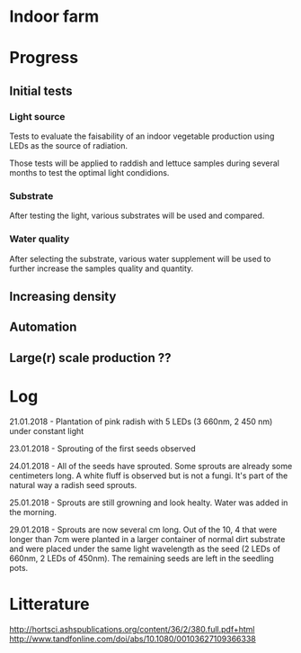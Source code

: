 # Indoor farm

# Progress

## Initial tests

### Light source
Tests to evaluate the faisability of an indoor vegetable production using LEDs as the source of radiation.

Those tests will be applied to raddish and lettuce samples during several months to test the optimal light condidions.

### Substrate
After testing the light, various substrates will be used and compared.

### Water quality
After selecting the substrate, various water supplement will be used to further increase the samples quality and quantity.

## Increasing density

## Automation

## Large(r) scale production ??




# Log

21.01.2018 - Plantation of pink radish with 5 LEDs (3 660nm, 2 450 nm) under constant light

23.01.2018 - Sprouting of the first seeds observed

24.01.2018 - All of the seeds have sprouted. Some sprouts are already some centimeters long. A white fluff is observed but is not a fungi. It's part of the natural way a radish seed sprouts.

25.01.2018 - Sprouts are still growning and look healty. Water was added in the morning.

29.01.2018 - Sprouts are now several cm long. Out of the 10, 4 that were longer than 7cm were planted in a larger container of normal dirt substrate and were placed under the same light wavelength as the seed (2 LEDs of 660nm, 2 LEDs of 450nm). The remaining seeds are left in the seedling pots.


# Litterature
http://hortsci.ashspublications.org/content/36/2/380.full.pdf+html
http://www.tandfonline.com/doi/abs/10.1080/00103627109366338
